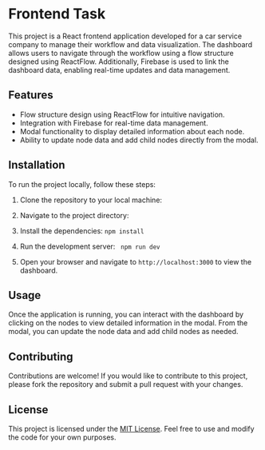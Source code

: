# Frontend Task

This project is a React frontend application developed for a car service company to manage their workflow and data visualization. The dashboard allows users to navigate through the workflow using a flow structure designed using ReactFlow. Additionally, Firebase is used to link the dashboard data, enabling real-time updates and data management.

## Features

- Flow structure design using ReactFlow for intuitive navigation.
- Integration with Firebase for real-time data management.
- Modal functionality to display detailed information about each node.
- Ability to update node data and add child nodes directly from the modal.

## Installation

To run the project locally, follow these steps:

1. Clone the repository to your local machine:

2. Navigate to the project directory:

3. Install the dependencies:
   ```npm install```

4. Run the development server:
``` npm run dev```

5. Open your browser and navigate to `http://localhost:3000` to view the dashboard.

## Usage

Once the application is running, you can interact with the dashboard by clicking on the nodes to view detailed information in the modal. From the modal, you can update the node data and add child nodes as needed.

## Contributing

Contributions are welcome! If you would like to contribute to this project, please fork the repository and submit a pull request with your changes.

## License

This project is licensed under the [MIT License](LICENSE). Feel free to use and modify the code for your own purposes.



